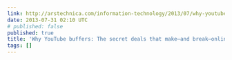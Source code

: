 ```yaml
---
link: http://arstechnica.com/information-technology/2013/07/why-youtube-buffers-the-secret-deals-that-make-and-break-online-video/
date: 2013-07-31 02:10 UTC
# published: false
published: true
title: 'Why YouTube buffers: The secret deals that make—and break—online video'
tags: []
---
```



